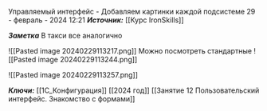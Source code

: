 
Управляемый интерфейс - Добавляем картинки каждой подсистеме
 29 - февраль - 2024  12:21 
***Источник:***  [[Курс IronSkills]] 

***Заметка*** 
В такси все аналогично


![[Pasted image 20240229113217.png]]
Можно посмотреть стандартные
![[Pasted image 20240229113244.png]]

![[Pasted image 20240229113257.png]]




***Ключи:*** [[1С_Конфигурация]] [[2024 год]]  [[Занятие 12 Пользовательский интерфейс. Знакомство с формами]]
